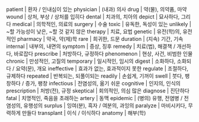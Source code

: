 patient	| 환자 / 인내심이 있는
physician	| (내과) 의사
drug	| 약(물), 의약품, 마약
wound	| 상처, 부상 / 상처를 입히다
dental	| 치과의, 치아의
depict	| 묘사하다, 그리다
medical	| 의학적인, 의료의
surgery	| 수술
toxic	| 유독한, 독성이 있는
unlikely	| ~할 가능성이 낮은, ~할 것 같지 않은
therapy	| 치료, 요법
genetic	| 유전(학)의, 유전적인
pharmacy	| 약국, 약(제)학
rare	| 희귀한, 드문
duration	| (지속) 기간, 기속
internal	| 내부의, 내면의
symptom	| 증상, 징후
remedy	| 치료(법), 해결책 / 개선하다, 바로잡다
prescribe	| 처방하다, 규정하다
phenomenon	| 현상, 사건, 비범한 인물
chronic	| 만성적인, 고질의
temporary	| 일시적인, 임시의
digest	| 소화하다, 소화되다 / 요약(문), 개요
ineffective	| 효과가 없는, 효과적이지 못한
regulate	| 조절하다, 규제하다
repeated	| 반복되는, 되풀이되는
readily	| 손쉽게, 기꺼이
swell	| 붓다, 팽창하다 / 증가, 팽창
infectious	| 전염성의, 옮기 쉬운
cognitive	| 인지의, 인식의
prescription	| 처방(전), 규정
skeptical	| 회의적인, 의심 많은
diagnose	| 진단하다
fatal	| 치명적인, 죽음을 초래하는
artery	| 동맥
epidemic	| (병의) 유행, 전염병 / 전염성의, 유행성의
surplus	| 잉여(분), 흑자 / 여분의, 과잉의
paralyze	| 마비시키다, 무력하게 만들다
transplant	| 이식 / 이식하다
anatomy	| 해부(학)
